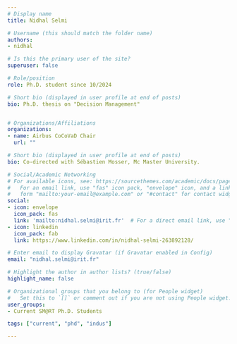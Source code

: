 ```yaml
---
# Display name
title: Nidhal Selmi

# Username (this should match the folder name)
authors:
- nidhal

# Is this the primary user of the site?
superuser: false

# Role/position
role: Ph.D. student since 10/2024

# Short bio (displayed in user profile at end of posts)
bio: Ph.D. thesis on "Decision Management"


# Organizations/Affiliations
organizations:
- name: Airbus CoCoVaD Chair
  url: ""

# Short bio (displayed in user profile at end of posts)
bio: Co-directed with Sébastien Mosser, Mc Master University.

# Social/Academic Networking
# For available icons, see: https://sourcethemes.com/academic/docs/page-builder/#icons
#   For an email link, use "fas" icon pack, "envelope" icon, and a link in the
#   form "mailto:your-email@example.com" or "#contact" for contact widget.
social:
- icon: envelope
  icon_pack: fas
  link: 'mailto:nidhal.selmi@irit.fr'  # For a direct email link, use "mailto:test@example.org".
- icon: linkedin
  icon_pack: fab
  link: https://www.linkedin.com/in/nidhal-selmi-263892128/

# Enter email to display Gravatar (if Gravatar enabled in Config)
email: "nidhal.selmi@irit.fr"

# Highlight the author in author lists? (true/false)
highlight_name: false

# Organizational groups that you belong to (for People widget)
#   Set this to `[]` or comment out if you are not using People widget.
user_groups:
- Current SM@RT Ph.D. Students

tags: ["current", "phd", "indus"]

---
```

